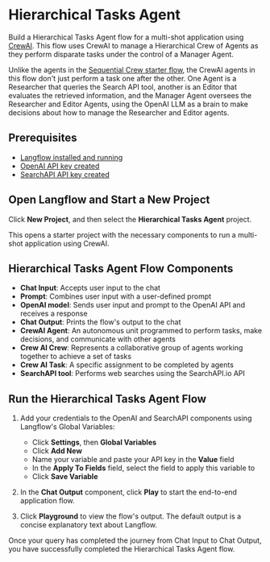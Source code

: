 # Hierarchical Tasks Agent

Build a Hierarchical Tasks Agent flow for a multi-shot application using [CrewAI](https://docs.crewai.com/). This flow uses CrewAI to manage a Hierarchical Crew of Agents as they perform disparate tasks under the control of a Manager Agent.

Unlike the agents in the [Sequential Crew starter flow](./starter-projects-sequential-crew.md), the CrewAI agents in this flow don't just perform a task one after the other. One Agent is a Researcher that queries the Search API tool, another is an Editor that evaluates the retrieved information, and the Manager Agent oversees the Researcher and Editor Agents, using the OpenAI LLM as a brain to make decisions about how to manage the Researcher and Editor agents.

## Prerequisites

- [Langflow installed and running](/getting-started-installation)
- [OpenAI API key created](https://platform.openai.com/)
- [SearchAPI API key created](https://www.searchapi.io/)

## Open Langflow and Start a New Project

Click **New Project**, and then select the **Hierarchical Tasks Agent** project.

This opens a starter project with the necessary components to run a multi-shot application using CrewAI.

## Hierarchical Tasks Agent Flow Components

- **Chat Input**: Accepts user input to the chat
- **Prompt**: Combines user input with a user-defined prompt
- **OpenAI model**: Sends user input and prompt to the OpenAI API and receives a response
- **Chat Output**: Prints the flow's output to the chat
- **CrewAI Agent**: An autonomous unit programmed to perform tasks, make decisions, and communicate with other agents
- **Crew AI Crew**: Represents a collaborative group of agents working together to achieve a set of tasks
- **Crew AI Task**: A specific assignment to be completed by agents
- **SearchAPI tool**: Performs web searches using the SearchAPI.io API

## Run the Hierarchical Tasks Agent Flow

1. Add your credentials to the OpenAI and SearchAPI components using Langflow's Global Variables:
   - Click **Settings**, then **Global Variables**
   - Click **Add New**
   - Name your variable and paste your API key in the **Value** field
   - In the **Apply To Fields** field, select the field to apply this variable to
   - Click **Save Variable**

2. In the **Chat Output** component, click **Play** to start the end-to-end application flow.

3. Click **Playground** to view the flow's output. The default output is a concise explanatory text about Langflow.

Once your query has completed the journey from Chat Input to Chat Output, you have successfully completed the Hierarchical Tasks Agent flow.